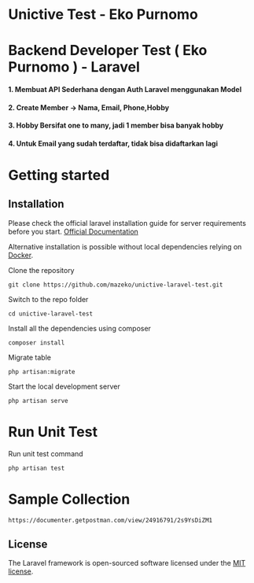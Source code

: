 # Unictive Test - Eko Purnomo

# Backend Developer Test ( Eko Purnomo ) - Laravel

#### 1. Membuat API Sederhana dengan Auth Laravel menggunakan Model
#### 2. Create Member -> Nama, Email, Phone,Hobby 
#### 3. Hobby Bersifat one to many, jadi 1 member bisa banyak hobby
#### 4. Untuk Email yang sudah terdaftar, tidak bisa didaftarkan lagi

# Getting started

## Installation

Please check the official laravel installation guide for server requirements before you start. [Official Documentation](https://laravel.com/docs/5.4/installation#installation)

Alternative installation is possible without local dependencies relying on [Docker](#docker). 

Clone the repository

    git clone https://github.com/mazeko/unictive-laravel-test.git

Switch to the repo folder

    cd unictive-laravel-test

Install all the dependencies using composer

    composer install
    
Migrate table

    php artisan:migrate

Start the local development server

    php artisan serve
    
# Run Unit Test
Run unit test command
    
    php artisan test
    
# Sample Collection

    https://documenter.getpostman.com/view/24916791/2s9YsDiZM1

## License

The Laravel framework is open-sourced software licensed under the [MIT license](https://opensource.org/licenses/MIT).
